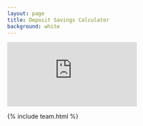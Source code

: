 ```yaml
---
layout: page
title: Deposit Savings Calculator
background: white
---
```


<div>
    <iframe class="deposit-calc" frameborder="0"
        src="http://www.ooba.co.za/calculators/home-loan-deposit-saving-calculator/?iframe=true&iftype=nobrand"
        title="Deposit Savings Calculator"></iframe>
</div>

{% include team.html %}